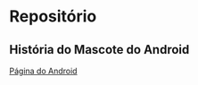 # Repositório
## História do Mascote do Android
<a href="https://historia-do-android-zeta.vercel.app/" target="_blanck">Página do Android</a>
